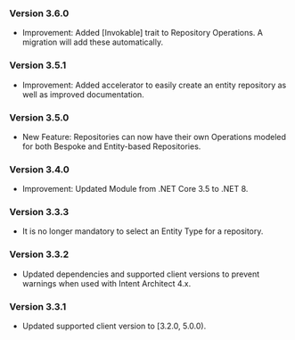 ### Version 3.6.0

- Improvement: Added [Invokable] trait to Repository Operations. A migration will add these automatically.

### Version 3.5.1

- Improvement: Added accelerator to easily create an entity repository as well as improved documentation.

### Version 3.5.0

- New Feature: Repositories can now have their own Operations modeled for both Bespoke and Entity-based Repositories.

### Version 3.4.0

- Improvement: Updated Module from .NET Core 3.5 to .NET 8.

### Version 3.3.3

- It is no longer mandatory to select an Entity Type for a repository.

### Version 3.3.2

- Updated dependencies and supported client versions to prevent warnings when used with Intent Architect 4.x.

### Version 3.3.1

- Updated supported client version to [3.2.0, 5.0.0).
